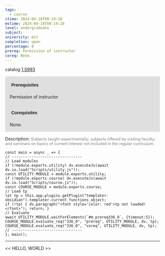 ```yaml
---
tags:
  - course
ctime: 2024-04-18T00:19:28
mstime: 2024-04-18T00:19:28
level: undergraduate
subject: 
university: mit
completion: open
percentage: 0
prereq: Permission of instructor
coreq: None.
---
```


catalog [1.S993](http://student.mit.edu/catalog/m1c.html#1.S993)

<span style="display: block; padding: 15px; background-color: rgb(100, 100, 100, 0.2);"><font id="m_prereq336_0" style="display: block; font-family: Arial, sans-serif; font-weight: bold; padding: 5px">Prerequisites</font><br><span id="prereq336_0">Permission of instructor</span></span>
<span style="display: block; padding: 15px; background-color: rgb(100, 100, 100, 0.2);"><font id="m_coreq336_0" style="display: block; font-family: Arial, sans-serif; font-weight: bold; padding: 5px">Corequisites</font><br><span id="coreq336_0">None.</span></span>

<font style="">Description:</font>
<font style="color: grey; font-size: 0.8rem;">Subjects taught experimentally; subjects offered by visiting faculty; and seminars on topics of current interest not included in the regular curriculum.</font>

```dataviewjs
const main = async _ => {
// --------------------------------
// Load modules
if (!module.exports.utility) dv.executeJs(await dv.io.load("Scripts/utility.js"));
const UTILITY_MODULE = module.exports.utility;
if (!module.exports.course) dv.executeJs(await dv.io.load("Scripts/course.js"));
const COURSE_MODULE = module.exports.course;
// Load tp
let tp = this.app.plugins.getPlugin("templater-obsidian").templater.current_functions_object;
if (!tp) { dv.paragraph("<font style='color: red'>tp not loaded!</font>"); return; }
// Evaluate
await UTILITY_MODULE.waitForElements(`#m_prereq336_0`, {timeout:5});
COURSE_MODULE.evaluate_req("336_0", "prereq", UTILITY_MODULE, dv, tp);
COURSE_MODULE.evaluate_req("336_0", "coreq", UTILITY_MODULE, dv, tp);
// --------------------------------
}; main();
```

---

<< HELLO, WORLD >>
